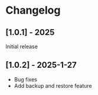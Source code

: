 # Changelog

## [1.0.1] - 2025

Initial release

## [1.0.2] - 2025-1-27

- Bug fixes
- Add backup and restore feature